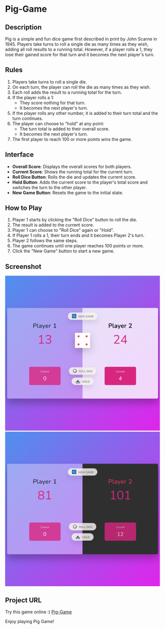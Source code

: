 # Pig-Game

## Description

Pig is a simple and fun dice game first described in print by John Scarne in 1945. Players take turns to roll a single die as many times as they wish, adding all roll results to a running total. However, if a player rolls a 1, they lose their gained score for that turn and it becomes the next player's turn.

## Rules

1. Players take turns to roll a single die.
2. On each turn, the player can roll the die as many times as they wish.
3. Each roll adds the result to a running total for the turn.
4. If the player rolls a 1:
   - They score nothing for that turn.
   - It becomes the next player's turn.
5. If the player rolls any other number, it is added to their turn total and the turn continues.
6. The player can choose to "hold" at any point:
   - The turn total is added to their overall score.
   - It becomes the next player's turn.
7. The first player to reach 100 or more points wins the game.

## Interface

- **Overall Score**: Displays the overall scores for both players.
- **Current Score**: Shows the running total for the current turn.
- **Roll Dice Button**: Rolls the die and updates the current score.
- **Hold Button**: Adds the current score to the player's total score and switches the turn to the other player.
- **New Game Button**: Resets the game to the initial state.

## How to Play

1. Player 1 starts by clicking the "Roll Dice" button to roll the die.
2. The result is added to the current score.
3. Player 1 can choose to "Roll Dice" again or "Hold".
4. If Player 1 rolls a 1, their turn ends and it becomes Player 2's turn.
5. Player 2 follows the same steps.
6. The game continues until one player reaches 100 points or more.
7. Click the "New Game" button to start a new game.

## Screenshot

![Game Screenshot](Screenshot1.png)
![Game Screenshot](Screenshot2.png)

## Project URL

Try this game online :) [Pig-Game](https://icy-guo.github.io/Pig-Game/)

Enjoy playing Pig Game!
